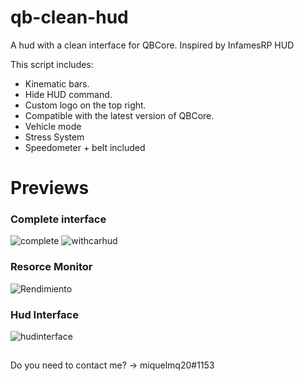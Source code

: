 # qb-clean-hud
A hud with a clean interface for QBCore. Inspired by InfamesRP HUD

This script includes:

* Kinematic bars.
* Hide HUD command.
* Custom logo on the top right.
* Compatible with the latest version of QBCore.
* Vehicle mode
* Stress System
* Speedometer + belt included


# Previews
### Complete interface
![complete](https://user-images.githubusercontent.com/43810248/173234869-3d7fc454-ddb0-4740-b196-e41ad09fb435.png)
![withcarhud](https://user-images.githubusercontent.com/43810248/174491681-a238534b-e180-418e-8211-0c44e6829891.png)

### Resorce Monitor
![Rendimiento](https://user-images.githubusercontent.com/43810248/173234918-81e8c8e6-15f5-42a5-afbd-9b3b4b8ed86d.png)

### Hud Interface
![hudinterface](https://user-images.githubusercontent.com/43810248/173234988-27af9dc0-6a2f-4a56-b120-777a45f69cac.png)

##
Do you need to contact me? -> miquelmq20#1153
##
